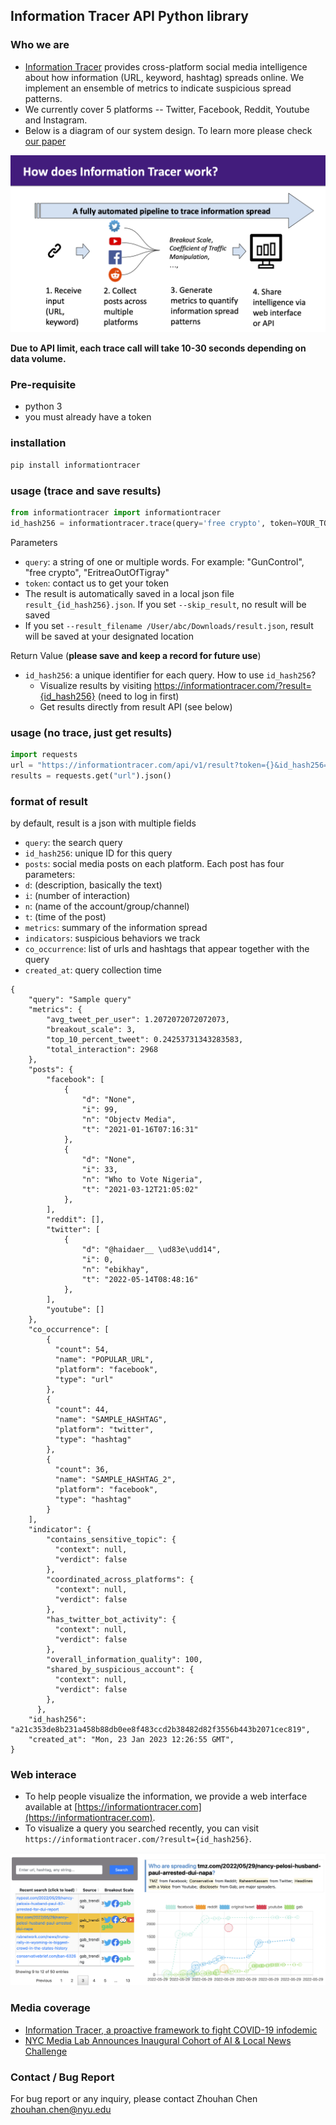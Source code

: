 Information Tracer API Python library
----------------------------

### Who we are
- [Information Tracer](https://informationtracer.com) provides cross-platform social media intelligence about how information (URL, keyword, hashtag) spreads online. We implement an ensemble of metrics to indicate suspicious spread patterns. 
- We currently cover 5 platforms -- Twitter, Facebook, Reddit, Youtube and Instagram.
- Below is a diagram of our system design. To learn more please check [our paper](http://ceur-ws.org/Vol-2890/paper3.pdf) 

![Information Tracer architecture](./img/information-tracer-pipeline.png)

__Due to API limit, each trace call will take 10-30 seconds depending on data volume.__

### Pre-requisite 
- python 3
- you must already have a token

### installation

```bash
pip install informationtracer
```


### usage (trace and save results)
```python
from informationtracer import informationtracer
id_hash256 = informationtracer.trace(query='free crypto', token=YOUR_TOKEN)
```

Parameters
- `query`: a string of one or multiple words. For example: "GunControl", "free crypto", "EritreaOutOfTigray"
- `token`: contact us to get your token
- The result is automatically saved in a local json file `result_{id_hash256}.json`. If you set `--skip_result`, no result will be saved
- If you set `--result_filename /User/abc/Downloads/result.json`, result will be saved at your designated location

Return Value (__please save and keep a record for future use__)
- `id_hash256`: a unique identifier for each query.  How to use `id_hash256`?
  - Visualize results by visiting https://informationtracer.com/?result={id_hash256}  (need to log in first)
  - Get results directly from result API (see below)

### usage (no trace, just get results)
```python
import requests
url = "https://informationtracer.com/api/v1/result?token={}&id_hash256={}".format(YOUR_TOKEN, id_hash256)
results = requests.get("url").json()
```

### format of result 
by default, result is a json with multiple fields

- `query`: the search query 
- `id_hash256`: unique ID for this query
- `posts`: social media posts on each platform. Each post has four parameters:
 - `d`: (description, basically the text)
 - `i`: (number of interaction)
 - `n`: (name of the account/group/channel)
 - `t`: (time of the post)
- `metrics`: summary of the information spread  
- `indicators`: suspicious behaviors we track
- `co_occurrence`: list of urls and hashtags that appear together with the query
- `created_at`: query collection time

```
{
    "query": "Sample query"
    "metrics": {
        "avg_tweet_per_user": 1.2072072072072073,
        "breakout_scale": 3,
        "top_10_percent_tweet": 0.24253731343283583,
        "total_interaction": 2968
    },
    "posts": {
        "facebook": [
            {
                "d": "None",
                "i": 99,
                "n": "Objectv Media",
                "t": "2021-01-16T07:16:31"
            },
            {
                "d": "None",
                "i": 33,
                "n": "Who to Vote Nigeria",
                "t": "2021-03-12T21:05:02"
            },
        ],
        "reddit": [],
        "twitter": [
            {
                "d": "@haidaer__ \ud83e\udd14",
                "i": 0,
                "n": "ebikhay",
                "t": "2022-05-14T08:48:16"
            },
        ],        
        "youtube": []
    },
    "co_occurrence": [
        {
          "count": 54,
          "name": "POPULAR_URL",
          "platform": "facebook",
          "type": "url"
        },
        {
          "count": 44,
          "name": "SAMPLE_HASHTAG",
          "platform": "twitter",
          "type": "hashtag"
        },
        {
          "count": 36,
          "name": "SAMPLE_HASHTAG_2",
          "platform": "facebook",
          "type": "hashtag"
        }
    ],
    "indicator": {
        "contains_sensitive_topic": {
          "context": null,
          "verdict": false
        },
        "coordinated_across_platforms": {
          "context": null,
          "verdict": false
        },
        "has_twitter_bot_activity": {
          "context": null,
          "verdict": false
        },
        "overall_information_quality": 100,
        "shared_by_suspicious_account": {
          "context": null,
          "verdict": false
        },
      },    
    "id_hash256": "a21c353de8b231a458b88db0ee8f483ccd2b38482d82f3556b443b2071cec819",
    "created_at": "Mon, 23 Jan 2023 12:26:55 GMT",
}
```


### Web interace 
- To help people visualize the information, we provide a web interface available at [https://informationtracer.com](https://informationtracer.com). 
- To visualize a query you searched recently, you can visit `https://informationtracer.com/?result={id_hash256}`. 

![Screenshot of Information Tracer Wen Interface](./img/information-tracer-web-interface-screenshot.png)



### Media coverage
- [Information Tracer, a proactive framework to fight COVID-19 infodemic](https://nyudatascience.medium.com/cds-guest-editorial-information-tracer-a-proactive-framework-to-fight-covid-19-infodemic-3f9766936f94)
- [NYC Media Lab Announces Inaugural Cohort of AI & Local News Challenge](https://www.nycmedialab.org/ai-local-news-blog-update/nyc-media-lab-announces-inaugural-cohort-of-ai-amp-local-news-challenge) 


### Contact / Bug Report
For bug report or any inquiry, please contact Zhouhan Chen zhouhan.chen@nyu.edu



